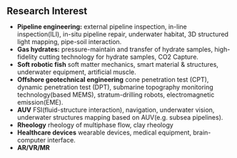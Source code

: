 <h1 id="Research_Interest"></h1>

<h2 style="margin: 30px 0px 10px;">Research Interest</h2>


- **Pipeline engineering:** external pipeline inspection, in-line inspection(ILI), in-situ pipeline repair, underwater habitat, 3D structured light mapping, pipe-soil interaction.
- **Gas hydrates:** pressure-maintain and transfer of hydrate samples, high-fidelity cutting technology for hydrate samples, CO2 Capture.
- **Soft robotic fish** soft matter mechanics, smart material & structures, underwater equipment, artificial muscle.
- **Offshore geotechnical engineering** cone penetration test (CPT), dynamic penetration test (DPT), submarine topography monitoring technology(based MEMS), stratum-drilling robots, electromagnetic emission(EME).
- **AUV** FSI(fluid-structure interaction), navigation, underwater vision, underwater structures mapping based on AUV(e.g. subsea pipelines).
- **Rheology** rheology of multiphase flow, clay rheology
- **Healthcare devices** wearable devices, medical equipment, brain-computer interface.
- **AR/VR/MR**


